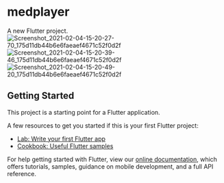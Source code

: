 # medplayer

A new Flutter project.
![Screenshot_2021-02-04-15-20-27-70_175d11db44b6e6faeaef4671c52f0d2f](https://user-images.githubusercontent.com/65785786/107112457-cded1700-687d-11eb-8ab5-926785b8250e.png)
![Screenshot_2021-02-04-15-20-39-46_175d11db44b6e6faeaef4671c52f0d2f](https://user-images.githubusercontent.com/65785786/107112489-fc6af200-687d-11eb-868b-bfae9c0918ec.png)
![Screenshot_2021-02-04-15-20-49-20_175d11db44b6e6faeaef4671c52f0d2f](https://user-images.githubusercontent.com/65785786/107112498-0a207780-687e-11eb-9903-a62631451350.png)


## Getting Started

This project is a starting point for a Flutter application.

A few resources to get you started if this is your first Flutter project:

- [Lab: Write your first Flutter app](https://flutter.dev/docs/get-started/codelab)
- [Cookbook: Useful Flutter samples](https://flutter.dev/docs/cookbook)

For help getting started with Flutter, view our
[online documentation](https://flutter.dev/docs), which offers tutorials,
samples, guidance on mobile development, and a full API reference.
